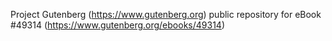 Project Gutenberg (https://www.gutenberg.org) public repository for eBook #49314 (https://www.gutenberg.org/ebooks/49314)

